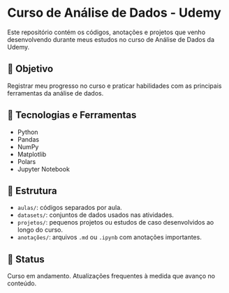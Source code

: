 # Curso de Análise de Dados - Udemy

Este repositório contém os códigos, anotações e projetos que venho desenvolvendo durante meus estudos no curso de Análise de Dados da Udemy.

## 🎯 Objetivo

Registrar meu progresso no curso e praticar habilidades com as principais ferramentas da análise de dados.

## 🧰 Tecnologias e Ferramentas

- Python
- Pandas
- NumPy
- Matplotlib
- Polars
- Jupyter Notebook

## 📁 Estrutura

- `aulas/`: códigos separados por aula.
- `datasets/`: conjuntos de dados usados nas atividades.
- `projetos/`: pequenos projetos ou estudos de caso desenvolvidos ao longo do curso.
- `anotações/`: arquivos `.md` ou `.ipynb` com anotações importantes.

## 🚀 Status

Curso em andamento. Atualizações frequentes à medida que avanço no conteúdo.
